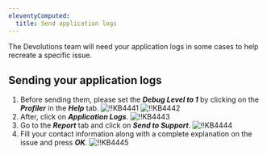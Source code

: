 ```yaml
---
eleventyComputed:
  title: Send application logs
---
```

The Devolutions team will need your application logs in some cases to help recreate a specific issue.
## Sending your application logs
1. Before sending them, please set the ***Debug Level to 1*** by clicking on the ***Profiler*** in the ***Help*** tab.
![!!KB4441](https://cdnweb.devolutions.net/docs/docs_en_kb_KB4441.png)
![!!KB4442](https://cdnweb.devolutions.net/docs/docs_en_kb_KB4442.png)
1. After, click on ***Application Logs***.
![!!KB4443](https://cdnweb.devolutions.net/docs/docs_en_kb_KB4443.png)
1. Go to the ***Report*** tab and click on ***Send to Support***.
![!!KB4444](https://cdnweb.devolutions.net/docs/docs_en_kb_KB4444.png)
4. Fill your contact information along with a complete explanation on the issue and press ***OK***.
![!!KB4445](https://cdnweb.devolutions.net/docs/docs_en_kb_KB4445.png)
